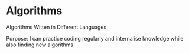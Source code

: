 # Algorithms
Algorithms Witten in Different Languages. 

Purpose: I can practice coding regularly and internalise knowledge while also finding new algorithms
